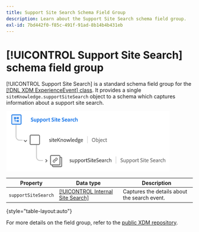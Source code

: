 ```yaml
---
title: Support Site Search Schema Field Group
description: Learn about the Support Site Search schema field group.
exl-id: 7bd442f0-f85c-491f-91ad-8b14b4b431eb
---
```

# [!UICONTROL Support Site Search] schema field group

[!UICONTROL Support Site Search] is a standard schema field group for the [[!DNL XDM ExperienceEvent] class](../../classes/experienceevent.md). It provides a single `siteKnowledge.supportSiteSearch` object to a schema which captures information about a support site search.

![](../../images/field-groups/support-site-search.png)

| Property | Data type | Description |
| --- | --- | --- |
| `supportSiteSearch` | [[!UICONTROL Internal Site Search]](../../data-types/internal-site-search.md) | Captures the details about the search event. |

{style="table-layout:auto"}

For more details on the field group, refer to the [public XDM repository](https://github.com/adobe/xdm/blob/master/docs/reference/fieldgroups/experience-event/experienceevent-support-site-search.schema.json).
